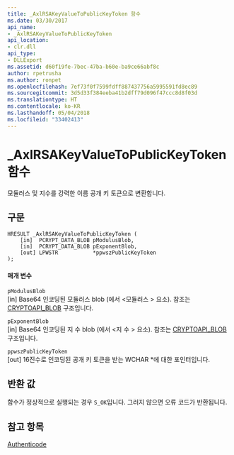 ```yaml
---
title: _AxlRSAKeyValueToPublicKeyToken 함수
ms.date: 03/30/2017
api_name:
- _AxlRSAKeyValueToPublicKeyToken
api_location:
- clr.dll
api_type:
- DLLExport
ms.assetid: d60f19fe-7bec-47ba-b60e-ba9ce66abf8c
author: rpetrusha
ms.author: ronpet
ms.openlocfilehash: 7ef73f0f7599fdff887437756a5995591fd8ec89
ms.sourcegitcommit: 3d5d33f384eeba41b2dff79d096f47ccc8d8f03d
ms.translationtype: HT
ms.contentlocale: ko-KR
ms.lasthandoff: 05/04/2018
ms.locfileid: "33402413"
---
```

# <a name="axlrsakeyvaluetopublickeytoken-function"></a>_AxlRSAKeyValueToPublicKeyToken 함수
모듈러스 및 지수를 강력한 이름 공개 키 토큰으로 변환합니다.  
  
## <a name="syntax"></a>구문  
  
```  
HRESULT _AxlRSAKeyValueToPublicKeyToken (  
    [in]  PCRYPT_DATA_BLOB pModulusBlob,  
    [in]  PCRYPT_DATA_BLOB pExponentBlob,  
    [out] LPWSTR           *ppwszPublicKeyToken  
);  
```  
  
#### <a name="parameters"></a>매개 변수  
 `pModulusBlob`  
 [in] Base64 인코딩된 모듈러스 blob (에서 \<모듈러스 > 요소).  참조는 [CRYPTOAPI_BLOB](http://msdn.microsoft.com/library/windows/desktop/aa380238.aspx) 구조입니다.  
  
 `pExponentBlob`  
 [in] Base64 인코딩된 지 수 blob (에서 \<지 수 > 요소). 참조는 [CRYPTOAPI_BLOB](http://msdn.microsoft.com/library/windows/desktop/aa380238.aspx) 구조입니다.  
  
 `ppwszPublicKeyToken`  
 [out] 16진수로 인코딩된 공개 키 토큰을 받는 WCHAR *에 대한 포인터입니다.  
  
## <a name="return-value"></a>반환 값  
 함수가 정상적으로 실행되는 경우 `S_OK`입니다. 그러지 않으면 오류 코드가 반환됩니다.  
  
## <a name="see-also"></a>참고 항목  
 [Authenticode](../../../../docs/framework/unmanaged-api/authenticode/index.md)
